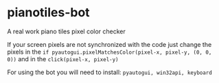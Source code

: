 # pianotiles-bot
A real work piano tiles pixel color checker

If your screen pixels are not synchronized with the code just change the pixels in the `if pyautogui.pixelMatchesColor(pixel-x, pixel-y, (0, 0, 0))`
and in the `click(pixel-x, pixel-y)`

For using the bot you will need to install: `pyautogui, win32api, keyboard`
